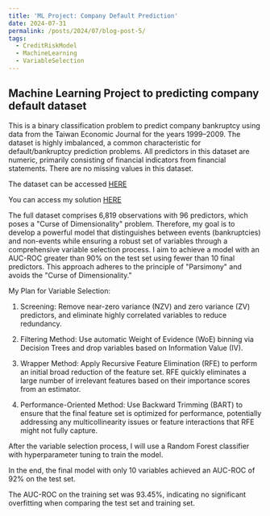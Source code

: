 ```yaml
---
title: 'ML Project: Company Default Prediction'
date: 2024-07-31
permalink: /posts/2024/07/blog-post-5/
tags:
  - CreditRiskModel
  - MachineLearning
  - VariableSelection
---
```


Machine Learning Project to predicting company default dataset
--------



This is a binary classification problem to predict company bankruptcy using data from the Taiwan
Economic Journal for the years 1999–2009. The dataset is highly imbalanced, a common characteristic
for default/bankruptcy prediction problems. All predictors in this dataset are numeric, primarily
consisting of financial indicators from financial statements. There are no missing values in this dataset.



The dataset can be accessed  [HERE](https://www.kaggle.com/datasets/fedesoriano/company-bankruptcy-prediction/data)


You can access my solution [HERE](https://github.com/longrio94/Company-Default-Prediction/blob/main/Bankruptcy_Prediction.pdf)



The full dataset comprises 6,819 observations with 96 predictors, which poses a "Curse of
Dimensionality" problem. Therefore, my goal is to develop a powerful model that distinguishes between
events (bankruptcies) and non-events while ensuring a robust set of variables through a comprehensive
variable selection process. I aim to achieve a model with an AUC-ROC greater than 90% on the test set
using fewer than 10 final predictors. This approach adheres to the principle of "Parsimony" and avoids
the "Curse of Dimensionality."


My Plan for Variable Selection:


1. Screening: Remove near-zero variance (NZV) and zero variance (ZV) predictors, and eliminate highly
correlated variables to reduce redundancy.

2. Filtering Method: Use automatic Weight of Evidence (WoE) binning via Decision Trees and drop
variables based on Information Value (IV).

3. Wrapper Method: Apply Recursive Feature Elimination (RFE) to perform an initial broad reduction of
the feature set. RFE quickly eliminates a large number of irrelevant features based on their
importance scores from an estimator.

4. Performance-Oriented Method: Use Backward Trimming (BART) to ensure that the final feature set is
optimized for performance, potentially addressing any multicollinearity issues or feature interactions
that RFE might not fully capture.


After the variable selection process, I will use a Random Forest classifier with hyperparameter tuning to
train the model.



In the end, the final model with only 10 variables achieved an AUC-ROC of 92% on the test set. 

The AUC-ROC on the training set was 93.45%, indicating no significant overfitting when comparing the test set and training set.
